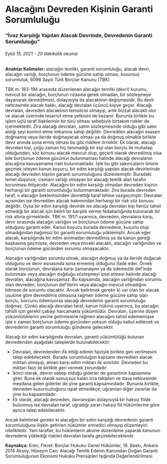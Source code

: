 <BlogMetaDecorator folder="generic" image="generic.jpg" imageAlt="image alt" description="Alacağını Devreden Kişinin Garanti Sorumluluğu" title="UnverLegal - İvaz Karşılığı Yapılan Alacak Devrinde, Devredenin Garanti Sorumluluğu" />

# Alacağını Devreden Kişinin Garanti Sorumluluğu

### “İvaz Karşılığı Yapılan Alacak Devrinde, Devredenin Garanti Sorumluluğu”

###### Eylül 15, 2021 - 20 dakikalik okuma

**Anahtar Kelimeler:** alacağın temliki, garanti sorumluluğu, alacak devri, alacağın varlığı, borçlunun ödeme gücüne sahip olması, kusursuz sorumluluk, 6098 Sayılı Türk Borçlar Kanunu (TBK)

TBK m. 183-194 arasında düzenlenen alacağın temliki (devri) kurumu, mevcut bir alacağın, borçlunun rızasına gerek olmadan, bir sözleşmeye dayanarak devredilmesi, dolayısıyla da alacaklının değişmesidir. Bu devir neticesinde alacak hakkı, alacağı devralan üçüncü kişiye geçer. Alacağı devralan, devreden alacaklının temsilcisi olmayıp, artık bizzat alacaklı olur ve alacak üzerinde tasarruf etme yetkisini de kazanır. Bununla birlikte bu işlem üçlü taraf ilişkilerinin bir türü olması sebebiyle birtakım riskler de içermektedir. Zira alacağı devralan, satım sözleşmesinde olduğu gibi satın aldığı şeyi kontrol etme imkanına sahip değildir. Devredilen alacağın esasen doğmamış veya ileride doğmayacak olması ya da doğmuş olmakla birlikte devir anında sona ermiş olması bu gibi risklere örnektir. Ek olarak, alacağı devralan kişi, çoğu zaman hiç tanımadığı bir kişi olan borçlu ile muhatap olduğundan, söz konusu alacak mevcut olup, geçerli olarak devredilmiş olsa bile borçlunun ödeme gücünün bulunmaması halinde alacağı devralanın alacağına kavuşamama riski bulunmaktadır. İşte bu gibi sakıncaların önüne geçmek isteyen kanun koyucu, bir edim karşılığı yapılan alacak devirlerinde alacağı devreden kişinin garanti sorumluluğunu düzenlemiştir. Buradaki temel düşünce, cismani varlığı olmayan bir alacağı temlik alan tarafın korunması ihtiyacıdır. Alacağını bir edim karşılığı olmadan devreden kişinin herhangi bir garanti sorumluluğu bulunmamaktadır. Zira burada devreden taraf, o alacağın beklentisinden devrettiği taraf lehine vazgeçmiştir. Devralan açısından ise devredilen alacak bakımından herhangi bir risk söz konusu değildir. Oysa bir edim karşılığı devirde ise alacağı devralan kişi henüz tahsil etmediği bir alacak için belirli bir karşılık verme fedakarlığında bulunarak bir risk altına girmektedir. TBK m. 191/1 uyarınca, devreden, devralana karşı, devir sırasında alacağın varlığını ve borçlunun ödeme gücüne sahip olduğunu garanti eder. Kanun koyucu burada devredene, kusurlu olup olmadığından bağımsız bir garanti sorumluluğu yüklemiştir. Ancak eğer alacak, karşılığında bir edim alınmadan devredilmiş ya da kanun gereği başkasına geçmişse, devreden veya önceki alacaklı, alacağın varlığından ve borçlunun ödeme gücünden sorumlu olmayacaktır. 

Alacağın varlığından sorumlu olmak, alacağın doğmuş ya da ileride doğacak olduğunu ve devir esnasında sona ermemiş olduğunu ifade eder. Örnek olarak borçlunun, devralana karşı zamanaşımı ya da ödemezlik def’inde bulunması veya alacağın doğduğu sözleşmeyi iptal etmesi halinde alacağı devralan, alacağına kavuşamaz. Bu kapsamda, alacağın varlığından sorumlu olan devreden, borçlunun def’ilerini veya alacağın mevcut olmadığını bilmese de sorumlu olacaktır. Ancak belirtmek gerekir ki var olan bir alacak usulüne göre devredilmiş olmasına rağmen ödeme gücüne sahip olan borçlu, borcunu ödemiyorsa alacağı devredenin garanti sorumluluğu doğmaz. Çünkü alacağı devralan taraf, kanun hükmü uyarınca, bu alacağın tahsili için gerekli çabayı harcamakla yükümlüdür. Devralan, üzerine düşen yükümlülüklerini yerine getirmesine rağmen alacağını tahsil edememişse işte o zaman borçlunun ödeme gücünden yoksun olduğu kabul edilecek ve devredenin garanti sorumluluğu gündeme gelecektir.   

Alacağı bir edim karşılığında devralan, garanti yükümlülüğü bulunan devredenden aşağıdaki taleplerde bulunabilecektir:
  - Devralan, devredenden ifa ettiği edimin faiziyle birlikte geri verilmesini talep edebilecektir. Burada sorumluluğun kapsamı devredilen alacak miktarı olmayıp, alınan karşı edim miktarı ile sınırlıdır. Devreden bu miktarı faizi ile birlikte geri vermek zorundadır.
  - İkinci olarak, devrin sebep olduğu giderler de garantinin kapsamına girer. Buna ek olarak sonuçsuz kalan icra takipleri ve dava neticesinde meydana gelen giderler de yine garanti kapsamındadır. Bununla birlikte, devreden kusursuzluğunu ispat etmedikçe, uğranılan diğer zararlar da yine bu kapsamdadır.
  - Ek olarak, alacağı devreden, davranışları dolayısıyla bir haksız fiilde bulunmuş ise devralan taraf, uğradığı zararı haksız fiil hükümlerine göre ayrıca talep edebilecektir. 

Ancak belirtmek gerekir ki alacağını bir edim karşılığı devredenin garanti sorumluluğuna ilişkin getirilen hükümler emredici olmayıp düzenleyici niteliktedir. Yani taraflar, bu hükümlerin aksine düzenleme yaparak kanunun devredene yüklediği riskleri devralan tarafa geçirebileceklerdir. 


**Kaynakça:** 
Eren, Fikret: Borçlar Hukuku Genel Hükümler, 18. Baskı, Ankara 2015
Aksoy, Hüseyin Can: Alacağı Temlik Edenin Kanundan Doğan Garanti Sorumluluğunun Ekonomi Hukuku Prensipleri Işığında Değerlendirilmesi

